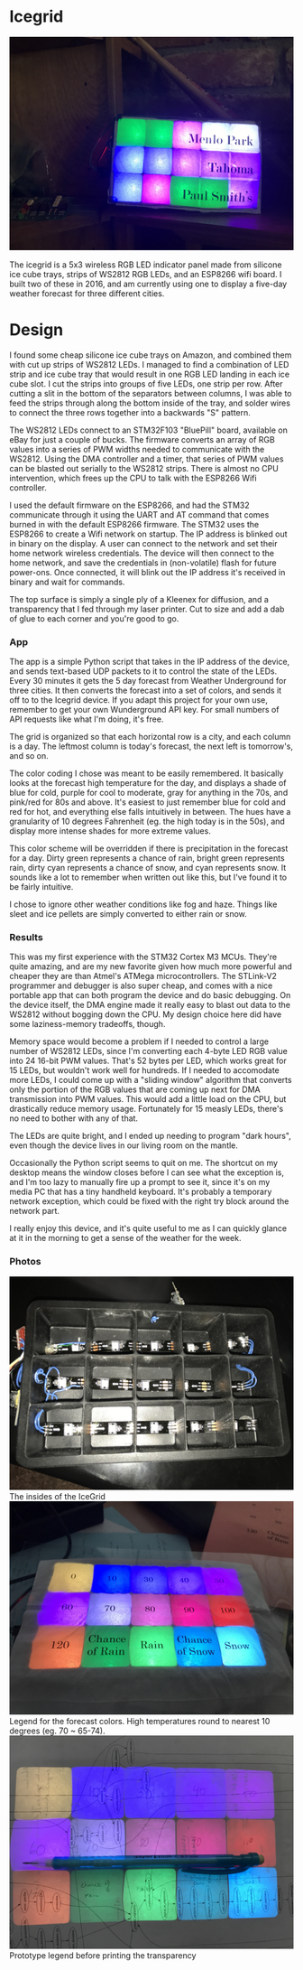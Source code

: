 # Icegrid

![IceGrid](IcegridFinal.JPG)

The icegrid is a 5x3 wireless RGB LED indicator panel made from silicone ice cube trays, strips of WS2812 RGB LEDs, and an ESP8266 wifi board. I built two of these in 2016, and am currently using one to display a five-day weather forecast for three different cities.

# Design
I found some cheap silicone ice cube trays on Amazon, and combined them with cut up strips of WS2812 LEDs. I managed to find a combination of LED strip and ice cube tray that would result in one RGB LED landing in each ice cube slot. I cut the strips into groups of five LEDs, one strip per row. After cutting a slit in the bottom of the separators between columns, I was able to feed the strips through along the bottom inside of the tray, and solder wires to connect the three rows together into a backwards "S" pattern.

The WS2812 LEDs connect to an STM32F103 "BluePill" board, available on eBay for just a couple of bucks. The firmware converts an array of RGB values into a series of PWM widths needed to communicate with the WS2812. Using the DMA controller and a timer, that series of PWM values can be blasted out serially to the WS2812 strips. There is almost no CPU intervention, which frees up the CPU to talk with the ESP8266 Wifi controller.

I used the default firmware on the ESP8266, and had the STM32 communicate through it using the UART and AT command that comes burned in with the default ESP8266 firmware. The STM32 uses the ESP8266 to create a Wifi network on startup. The IP address is blinked out in binary on the display. A user can connect to the network and set their home network wireless credentials. The device will then connect to the home network, and save the credentials in (non-volatile) flash for future power-ons. Once connected, it will blink out the IP address it's received in binary and wait for commands.

The top surface is simply a single ply of a Kleenex for diffusion, and a transparency that I fed through my laser printer. Cut to size and add a dab of glue to each corner and you're good to go.

### App
The app is a simple Python script that takes in the IP address of the device, and sends text-based UDP packets to it to control the state of the LEDs. Every 30 minutes it gets the 5 day forecast from Weather Underground for three cities. It then converts the forecast into a set of colors, and sends it off to to the Icegrid device. If you adapt this project for your own use, remember to get your own Wunderground API key. For small numbers of API requests like what I'm doing, it's free.

The grid is organized so that each horizontal row is a city, and each column is a day. The leftmost column is today's forecast, the next left is tomorrow's, and so on.

The color coding I chose was meant to be easily remembered. It basically looks at the forecast high temperature for the day, and displays a shade of blue for cold, purple for cool to moderate, gray for anything in the 70s, and pink/red for 80s and above. It's easiest to just remember blue for cold and red for hot, and everything else falls intuitively in between. The hues have a granularity of 10 degrees Fahrenheit (eg. the high today is in the 50s), and display more intense shades for more extreme values.

This color scheme will be overridden if there is precipitation in the forecast for a day. Dirty green represents a chance of rain, bright green represents rain, dirty cyan represents a chance of snow, and cyan represents snow. It sounds like a lot to remember when written out like this, but I've found it to be fairly intuitive.

I chose to ignore other weather conditions like fog and haze. Things like sleet and ice pellets are simply converted to either rain or snow.

### Results
This was my first experience with the STM32 Cortex M3 MCUs. They're quite amazing, and are my new favorite given how much more powerful and cheaper they are than Atmel's ATMega microcontrollers. The STLink-V2 programmer and debugger is also super cheap, and comes with a nice portable app that can both program the device and do basic debugging. On the device itself, the DMA engine made it really easy to blast out data to the WS2812 without bogging down the CPU. My design choice here did have some laziness-memory tradeoffs, though.

Memory space would become a problem if I needed to control a large number of WS2812 LEDs, since I'm converting each 4-byte LED RGB value into 24 16-bit PWM values. That's 52 bytes per LED, which works great for 15 LEDs, but wouldn't work well for hundreds. If I needed to accomodate more LEDs, I could come up with a "sliding window" algorithm that converts only the portion of the RGB values that are coming up next for DMA transmission into PWM values. This would add a little load on the CPU, but drastically reduce memory usage. Fortunately for 15 measly LEDs, there's no need to bother with any of that.

The LEDs are quite bright, and I ended up needing to program "dark hours", even though the device lives in our living room on the mantle.

Occasionally the Python script seems to quit on me. The shortcut on my desktop means the window closes before I can see what the exception is, and I'm too lazy to manually fire up a prompt to see it, since it's on my media PC that has a tiny handheld keyboard. It's probably a temporary network exception, which could be fixed with the right try block around the network part.

I really enjoy this device, and it's quite useful to me as I can quickly glance at it in the morning to get a sense of the weather for the week.

### Photos
![Icegrid innards](IcegridInsides.JPG)
The insides of the IceGrid
![Icegrid Legend](IcegridLegend.JPG)
Legend for the forecast colors. High temperatures round to nearest 10 degrees (eg. 70 ~ 65-74).
![Prototype Legend](IcegridPrototypeLegend.JPG)
Prototype legend before printing the transparency
